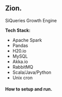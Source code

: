 ## Zion.

SiQueries Growth Engine

**Tech Stack:**

* Apache Spark
* Pandas
* H20.io
* MySQL
* Akka.io
* RabbitMQ
* Scala/Java/Python
* Unix cron

#### How to setup and run.
